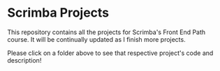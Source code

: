 # Scrimba Projects
This repository contains all the projects for Scrimba's Front End Path course. It will be continually updated as I finish more projects.

Please click on a folder above to see that respective project's code and description!